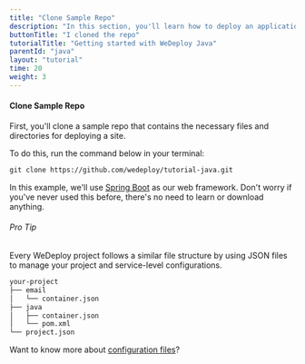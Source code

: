 ```yaml
---
title: "Clone Sample Repo"
description: "In this section, you'll learn how to deploy an application using WeDeploy Java."
buttonTitle: "I cloned the repo"
tutorialTitle: "Getting started with WeDeploy Java"
parentId: "java"
layout: "tutorial"
time: 20
weight: 3
---
```


#### Clone Sample Repo

First, you'll clone a sample repo that contains the necessary files and directories for deploying a site.

To do this, run the command below in your terminal:

```xml
git clone https://github.com/wedeploy/tutorial-java.git
```

In this example, we'll use [Spring Boot](https://projects.spring.io/spring-boot/) as our web framework. Don't worry if you've never used this before, there's no need to learn or download anything.

<aside>

###### <span class="icon-16-star"></span> Pro Tip

Every WeDeploy project follows a similar file structure by using JSON files to manage your project and service-level configurations.

```xml
your-project
├── email
│   └── container.json
├── java
│   ├── container.json
│   └── pom.xml
└── project.json
```

Want to know more about <a href="http://wedeploy.com/docs/intro/configuration-files.html" target="_blank">configuration files</a>?

</aside>
